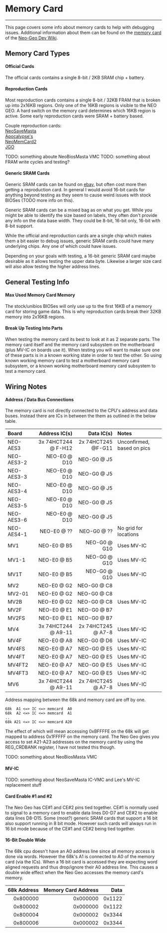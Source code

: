 # Memory Card
---
This page covers some info about memory cards to help with debugging issues.
Additional information about them can be found on the [memory card](https://wiki.neogeodev.org/index.php?title=Memory_card) of the [Neo-Geo Dev Wiki](https://wiki.neogeodev.org/index.php?title=Main_Page).

## Memory Card Types
#### Official Cards
The official cards contains a single 8-bit / 2KB SRAM chip + battery.

#### Reproduction Cards
Most reproduction cards contains a single 8-bit / 32KB FRAM that is broken up
into 2x16KB regions.  Only one of the 16KB regions is visible to the NEO GEO. A
hard switch on the memory card determines which 16KB region is active.  Some
early reproduction cards were SRAM + battery based.

Couple reproduction cards:<br>
[NeoSaveMasta](https://www.neogeofanclub.com/projects)<br>
[Apocalypse's](https://www.arcade-projects.com/threads/neo-geo-aes-mvs-memory-card-no-battery.5509/)<br>
[NeoMemCard2](https://github.com/neogeodev/NeoMemCard2)<br>
[JGO](https://stoneagegamer.com/jgo-neo-geo-memory-card-for-aes-and-mvs-consoles.html)<br>

TODO: something aboute NeoBiosMasta VMC
TODO: something about FRAM write cycles and testing?

#### Generic SRAM Cards
Generic SRAM cards can be found on [ebay](https://www.ebay.com/sch/i.html?_nkw=(card%2Cpcmcia)+sram),
but often cost more then getting a reproduction card.  In general I would
avoid 16-bit cards for anything beyond testing as they seem to cause weird
issues with stock BIOSes (TODO more info on this).

Generic SRAM cards can be a mixed bag as on what you get.  While you might be
able to identify the size based on labels, they often don't provide any info on
the data base width.  They could be 8-bit, 16-bit only, 16-bit with 8-bit
support.

While the official and reproduction cards are a single chip which makes them a
bit easier to debug issues, generic SRAM cards could have many underlying chips.
Any one of which could have issues.

Depending on your goals with testing, a 16-bit generic SRAM card maybe desirable
as it allows testing the upper data byte.  Likewise a larger size card will
also allow testing the higher address lines.



## General Testing Info
#### Max Used Memory Card Memory
The stock/unibios BIOSes will only use up to the first 16KB of a memory
card for storing game data.  This is why reproduction cards break their 32KB
memory into 2x16KB regions.

#### Break Up Testing Into Parts
When testing the memory card its best to look at it as 2 separate parts.  The
memory card itself and the memory card subsystem on the motherboard (plus MV-IC
on boards use it).  When testing you will want to make sure one of these
parts is in a known working state in order to test the other.  So using known
working memory card to test a motherboard memory card subsystem, or a known
working motherboard memory card subsystem to test a memory card.



## Wiring Notes
#### Address / Data Bus Connections
The memory card is not directly connected to the CPU's address and data buses.
Instead there are ICs in between the them as outlined in the below table.

|    Board   |       Address IC(s) |         Data IC(s) |                     Notes  |
| :--------- | ------------------: | -----------------: | :------------------------- |
|   NEO-AES3 | 3x 74HCT244 @ F-H12 | 2x 74HCT245 @F-G11 | Unconfirmed, based on pics |
| NEO-AES3-2 |      NEO-E0 @ D10   |      NEO-G0 @ J5   |                            |
| NEO-AES3-3 |      NEO-E0 @ D10   |      NEO-G0 @ J5   |                            |
| NEO-AES3-4 |      NEO-E0 @ D10   |      NEO-G0 @ J5   |                            |
| NEO-AES3-5 |      NEO-E0 @ D10   |      NEO-G0 @ J5   |                            |
| NEO-AES3-6 |      NEO-E0 @ D10   |      NEO-G0 @ J5   |                            |
| NEO-AES4-1 |      NEO-E0 @ ??    |      NEO-G0 @ ??   | No grid for locations      |
|        MV1 |      NEO-E0 @ B5    |      NEO-G0 @ G10  | Uses MV-IC                 |
|      MV1-1 |      NEO-E0 @ B5    |      NEO-G0 @ G10  | Uses MV-IC                 |
|       MV1T |      NEO-E0 @ B5    |      NEO-G0 @ G10  | Uses MV-IC                 |
|        MV2 |      NEO-E0 @ G2    |      NEO-G0 @ C8   |                            |
|     MV2-01 |      NEO-E0 @ G2    |      NEO-G0 @ C8   |                            |
|       MV2B |      NEO-E0 @ G2    |      NEO-G0 @ C8   | Uses MV-IC                 |
|       MV2F |      NEO-E0 @ E1    |      NEO-G0 @ B7   |                            |
|      MV2FS |      NEO-E0 @ E1    |      NEO-G0 @ B7   |                            |
|        MV4 | 3x 74HCT244 @ A9-11 | 2x 74HCT245 @ A7-8 | Uses MV-IC                 |
|       MV4F |      NEO-E0 @ A8    |      NEO-G0 @ D6   | Uses MV-IC                 |
|      MV4FS |      NEO-E0 @ A7    |      NEO-G0 @ E5   | Uses MV-IC                 |
|      MV4FT |      NEO-E0 @ A7    |      NEO-G0 @ E5   | Uses MV-IC                 |
|     MV4FT2 |      NEO-E0 @ A7    |      NEO-G0 @ E5   | Uses MV-IC                 |
|     MV4FT3 |      NEO-E0 @ A7    |      NEO-G0 @ E5   | Uses MV-IC                 |
|        MV6 | 3x 74HCT244 @ A9-11 | 2x 74HCT245 @ A7-8 | Uses MV-IC                 |

Address mapping between the 68k and memory card are off by one.<br>
```
68k  A1 <=> IC <=> memcard  A0
68k  A2 <=> IC <=> memcard  A1
..
68k A21 <=> IC <=> memcard A20
```

The effect of which will mean accessing 0xBFFFFE on the 68k will get mapped to
address 0x1FFFFF on the memory card.  The Neo Geo gives you access to set
A21-A23 addresses on the memory card by using the REG_CRDBANK register, I have
not tested this though.

TODO: something about NeoBiosMasta VMC


#### MV-IC

TODO: something about NeoSaveMasta IC-VMC and Lee's MV-IC replacement stuff

#### Card Enable #1 and #2
The Neo Geo has CE#1 and CE#2 pins tied together.  CE#1 is normally used to
signal to a memory card to enable data lines D0-D7 and CE#2 to enable data
lines D8-D15.  Some (most?) generic SRAM cards that support a 16 bit also
support running in 8 bit mode.  However such cards will always run in 16 bit
mode because of the CE#1 and CE#2 being tied together.

#### 16-Bit Double Wide
The 68k cpu doesn't have an A0 address line since all memory access is done via
words.  However the 68k's A1 is connected to A0 of the memory card (via the
ICs).  When a 16 bit card is accessed they are expecting word aligned requests
and thus drop/ignore their A0 address line.  This causes a double wide effect
when the Neo Geo accesses the memory card's memory.

| 68k Address | Memory Card Address |  Data  |
| ----------: | ------------------: | -----: |
|    0x800000 |            0x000000 | 0x1122 |
|    0x800002 |            0x000000 | 0x1122 |
|    0x800004 |            0x000002 | 0x3344 |
|    0x800006 |            0x000002 | 0x3344 |
